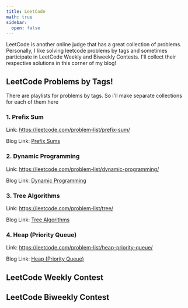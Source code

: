 ```yaml
---
title: LeetCode
math: true
sidebar:
  open: false
---
```


LeetCode is another online judge that has a great collection of problems. Personally, I like solving leetcode problems by tags and sometimes participate in LeetCode Weekly and Biweekly Contests. I'll collect their respective solutions in this corner of my blog!

## LeetCode Problems by Tags!
There are playlists for problems by tags. So i'll make separate collections for each of them here

### 1. Prefix Sum
Link: https://leetcode.com/problem-list/prefix-sum/

Blog Link: <a href="/competitive_programming/leetcode/prefix-sum">Prefix Sums</a>

### 2. Dynamic Programming
Link: https://leetcode.com/problem-list/dynamic-programming/

Blog Link: <a href="/competitive_programming/leetcode/dynamic-programming">Dynamic Programming</a>

### 3. Tree Algorithms
Link: https://leetcode.com/problem-list/tree/

Blog Link: <a href="/competitive_programming/leetcode/tree">Tree Algorithms</a>

### 4. Heap (Priority Queue)
Link: https://leetcode.com/problem-list/heap-priority-queue/

Blog Link: <a href="/competitive_programming/leetcode/heap-priority-queue">Heap (Priority Queue)</a>

## LeetCode Weekly Contest

## LeetCode Biweekly Contest

